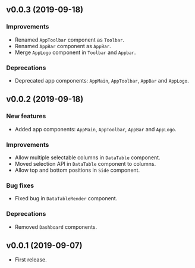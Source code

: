 ## v0.0.3 (2019-09-18)

### Improvements
- Renamed `AppToolbar` component as `Toolbar`.
- Renamed `AppBar` component as `AppBar`.
- Merge `AppLogo` component in `Toolbar` and `Appbar`.

### Deprecations
- Deprecated app components: `AppMain`, `AppToolbar`, `AppBar` and `AppLogo`.


## v0.0.2 (2019-09-18)

### New features
- Added app components: `AppMain`, `AppToolbar`, `AppBar` and `AppLogo`.

### Improvements
- Allow multiple selectable columns in `DataTable` component.
- Moved selection API in `DataTable` component to columns.
- Allow top and bottom positions in `Side` component.

### Bug fixes 
- Fixed bug in `DataTableRender` component.

### Deprecations
- Removed `Dashboard` components.


## v0.0.1 (2019-09-07)

- First release.

